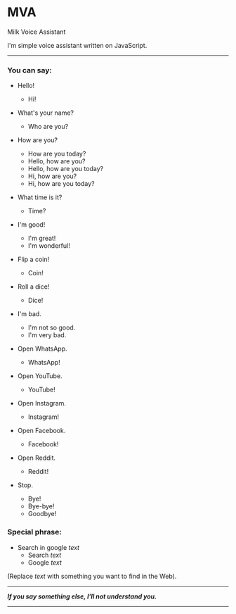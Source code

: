 # MVA
Milk Voice Assistant

I'm simple voice assistant written on JavaScript.

____

### You can say:

* Hello!
    * Hi!
* What's your name?
    * Who are you?
* How are you?
    * How are you today?
    * Hello, how are you?
    * Hello, how are you today?
    * Hi, how are you?
    * Hi, how are you today?
* What time is it?
    * Time?
* I'm good!
    * I'm great!
    * I'm wonderful!
* Flip a coin!
    * Coin!
* Roll a dice!
    * Dice!
* I'm bad.
    * I'm not so good.
    * I'm very bad.
* Open WhatsApp.
    * WhatsApp!
* Open YouTube.
    * YouTube!
* Open Instagram.
    * Instagram!
* Open Facebook.
    * Facebook!
* Open Reddit.
    * Reddit!

* Stop.
    * Bye!
    * Bye-bye!
    * Goodbye!
    
### Special phrase:

* Search in google _text_
    * Search _text_
    * Google _text_

(Replace _text_ with something you want to find in the Web).
____

___If you say something else, I'll not understand you.___

____

